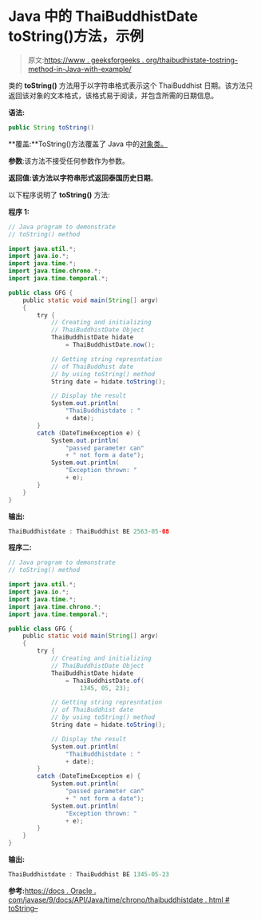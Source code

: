 # Java 中的 ThaiBuddhistDate toString()方法，示例

> 原文:[https://www . geeksforgeeks . org/thaibudhistate-tostring-method-in-Java-with-example/](https://www.geeksforgeeks.org/thaibuddhistdate-tostring-method-in-java-with-example/)

类的 **toString()** 方法用于以字符串格式表示这个 ThaiBuddhist 日期。该方法只返回该对象的文本格式，该格式易于阅读，并包含所需的日期信息。

**语法:**

```java
public String toString()
```

**覆盖:**ToString()方法覆盖了 Java 中的[对象类。](https://www.geeksforgeeks.org/object-class-in-java/)

**参数**:该方法不接受任何参数作为参数。

**返回值:**该方法以字符串形式返回**泰国历史日期**。

以下程序说明了 **toString()** 方法:

**程序 1:**

```java
// Java program to demonstrate
// toString() method

import java.util.*;
import java.io.*;
import java.time.*;
import java.time.chrono.*;
import java.time.temporal.*;

public class GFG {
    public static void main(String[] argv)
    {
        try {
            // Creating and initializing
            // ThaiBuddhistDate Object
            ThaiBuddhistDate hidate
                = ThaiBuddhistDate.now();

            // Getting string represntation
            // of ThaiBuddhist date
            // by using toString() method
            String date = hidate.toString();

            // Display the result
            System.out.println(
                "ThaiBuddhistdate : "
                + date);
        }
        catch (DateTimeException e) {
            System.out.println(
                "passed parameter can"
                + " not form a date");
            System.out.println(
                "Exception thrown: "
                + e);
        }
    }
}
```

**输出:**

```java
ThaiBuddhistdate : ThaiBuddhist BE 2563-05-08

```

**程序二:**

```java
// Java program to demonstrate
// toString() method

import java.util.*;
import java.io.*;
import java.time.*;
import java.time.chrono.*;
import java.time.temporal.*;

public class GFG {
    public static void main(String[] argv)
    {
        try {
            // Creating and initializing
            // ThaiBuddhistDate Object
            ThaiBuddhistDate hidate
                = ThaiBuddhistDate.of(
                    1345, 05, 23);

            // Getting string represntation
            // of ThaiBuddhist date
            // by using toString() method
            String date = hidate.toString();

            // Display the result
            System.out.println(
                "ThaiBuddhistdate : "
                + date);
        }
        catch (DateTimeException e) {
            System.out.println(
                "passed parameter can"
                + " not form a date");
            System.out.println(
                "Exception thrown: "
                + e);
        }
    }
}
```

**输出:**

```java
ThaiBuddhistdate : ThaiBuddhist BE 1345-05-23

```

**参考:**[https://docs . Oracle . com/javase/9/docs/API/Java/time/chrono/thaibuddhistdate . html # toString–](https://docs.oracle.com/javase/9/docs/api/java/time/chrono/ThaiBuddhistDate.html#toString--)